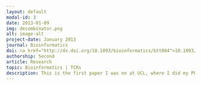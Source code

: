 ```yaml
---
layout: default
modal-id: 3
date: 2013-01-09
img: decombinator.png
alt: image-alt
project-date: January 2013
journal: Bioinformatics
doi: <a href="http://dx.doi.org/10.1093/bioinformatics/btt004">10.1093/bioinformatics/btt004</a>
authorship: Second
article: Research
topic: Bioinformatics | TCRs
description: This is the first paper I was on at UCL, where I did my PhD under Prof Benny Chain and Dr Maddy Noursadeghi in the <a href="http://www.innate2adaptive.com/">Innate2Adaptive</a> lab, and is largely the work of Nic Thomas, then a mathematician PhD student in the lab who started just over a year before I did.<p>Decombinator is a tool to analyse deep-sequenced T-cell receptor (TCR) datasets, as are now produced through the use of high-throughput DNA sequencing technologies. Decombinator uses the extremely fast Aho-Corasick string-matching algorithm to determine which V and J genes are used in a given receptor by looking for specific 'tag' sequences, and after finding them reducing the complexity of the sequencing read down into a simple five-part identifier.<p> This article was very much Nic's work, so I only played a minor role - specifically I designed the original tags for analysing the human alpha chain and helped refine the code once a working version was built (mostly debugging and adding a few biological sanity checks). I wrote about this work in more detail nearer the time <a href="http://jamimmunology.blogspot.co.uk/2013/08/Decombinator-TCR-repertoire-analysis.html">on my blog</a>.<p> After Nic left the lab I took over maintainence of Decombinator, and updated it to incorporate the error-correcting functionality I developed during my PhD. The current version of the pipeline lives on <a href="https://innate2adaptive.github.io/Decombinator/">the Innate2Adaptive Github repo</a>.
---
```

